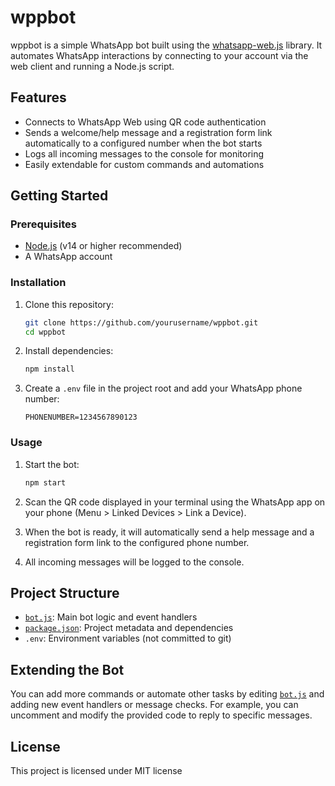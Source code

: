 # wppbot

wppbot is a simple WhatsApp bot built using the [whatsapp-web.js](https://wwebjs.dev/) library. It automates WhatsApp interactions by connecting to your account via the web client and running a Node.js script.

## Features

- Connects to WhatsApp Web using QR code authentication
- Sends a welcome/help message and a registration form link automatically to a configured number when the bot starts
- Logs all incoming messages to the console for monitoring
- Easily extendable for custom commands and automations

## Getting Started

### Prerequisites

- [Node.js](https://nodejs.org/) (v14 or higher recommended)
- A WhatsApp account

### Installation

1. Clone this repository:
    ```sh
    git clone https://github.com/yourusername/wppbot.git
    cd wppbot
    ```

2. Install dependencies:
    ```sh
    npm install
    ```

3. Create a `.env` file in the project root and add your WhatsApp phone number:
    ```
    PHONENUMBER=1234567890123
    ```

### Usage

1. Start the bot:
    ```sh
    npm start
    ```

2. Scan the QR code displayed in your terminal using the WhatsApp app on your phone (Menu > Linked Devices > Link a Device).

3. When the bot is ready, it will automatically send a help message and a registration form link to the configured phone number.

4. All incoming messages will be logged to the console.

## Project Structure

- [`bot.js`](bot.js): Main bot logic and event handlers
- [`package.json`](package.json): Project metadata and dependencies
- `.env`: Environment variables (not committed to git)

## Extending the Bot

You can add more commands or automate other tasks by editing [`bot.js`](bot.js) and adding new event handlers or message checks. For example, you can uncomment and modify the provided code to reply to specific messages.

## License

This project is licensed under MIT license
